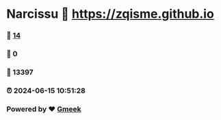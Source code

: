 # Narcissu :link: https://zqisme.github.io 
### :page_facing_up: [14](https://zqisme.github.io/tag.html) 
### :speech_balloon: 0 
### :hibiscus: 13397 
### :alarm_clock: 2024-06-15 10:51:28 
### Powered by :heart: [Gmeek](https://github.com/Meekdai/Gmeek)
